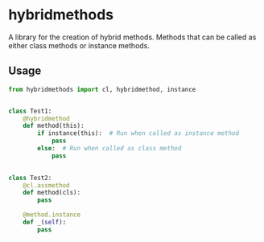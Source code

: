 # hybridmethods

A library for the creation of hybrid methods. Methods that can be called as either class methods or instance methods.

## Usage

```py
from hybridmethods import cl, hybridmethod, instance


class Test1:
    @hybridmethod
    def method(this):
        if instance(this):  # Run when called as instance method
            pass
        else:  # Run when called as class method
            pass
    

class Test2:
    @cl.assmethod
    def method(cls):
        pass

    @method.instance
    def _(self):
        pass
```
